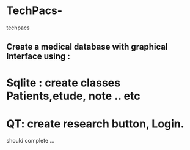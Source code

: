 # TechPacs-
techpacs

## Create a medical database with graphical Interface using : 

# Sqlite : create classes Patients,etude, note .. etc 

# QT: create research button, Login.

should complete ...
